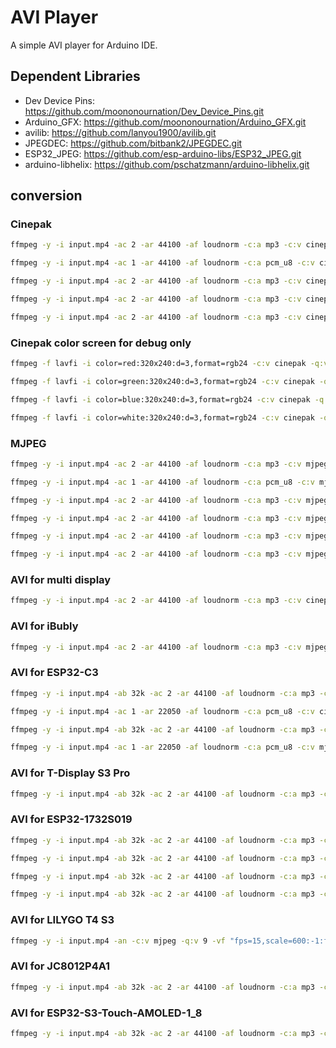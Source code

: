 # AVI Player

A simple AVI player for Arduino IDE.

## Dependent Libraries

- Dev Device Pins: <https://github.com/moononournation/Dev_Device_Pins.git>
- Arduino_GFX: <https://github.com/moononournation/Arduino_GFX.git>
- avilib: <https://github.com/lanyou1900/avilib.git>
- JPEGDEC: <https://github.com/bitbank2/JPEGDEC.git>
- ESP32_JPEG: <https://github.com/esp-arduino-libs/ESP32_JPEG.git>
- arduino-libhelix: <https://github.com/pschatzmann/arduino-libhelix.git>

## conversion

### Cinepak

```sh
ffmpeg -y -i input.mp4 -ac 2 -ar 44100 -af loudnorm -c:a mp3 -c:v cinepak -q:v 10 -vf "fps=30,scale=-1:240:flags=lanczos,crop=320:240:(in_w-320)/2:0" AviMp3Cinepak240p30fps.avi

ffmpeg -y -i input.mp4 -ac 1 -ar 44100 -af loudnorm -c:a pcm_u8 -c:v cinepak -q:v 10 -vf "fps=30,scale=-1:240:flags=lanczos,crop=320:240:(in_w-320)/2:0" AviPcmu8Cinepak240p30fps.avi

ffmpeg -y -i input.mp4 -ac 2 -ar 44100 -af loudnorm -c:a mp3 -c:v cinepak -q:v 10 -vf "fps=30,scale=-1:272:flags=lanczos,crop=480:272:(in_w-480)/2:0" AviMp3Cinepak272p30fps.avi

ffmpeg -y -i input.mp4 -ac 2 -ar 44100 -af loudnorm -c:a mp3 -c:v cinepak -q:v 100 -vf "fps=30,scale=-1:600:flags=lanczos,crop=1024:600:(in_w-1024)/2:0" AviMp3Cinepak1024x600.avi

ffmpeg -y -i input.mp4 -ac 2 -ar 44100 -af loudnorm -c:a mp3 -c:v cinepak -q:v 10 -vf "scale=-1:360:flags=lanczos,crop=360:360:(in_w-360)/2:0" AviMp3Cinepak360sq.avi
```

### Cinepak color screen for debug only

```sh
ffmpeg -f lavfi -i color=red:320x240:d=3,format=rgb24 -c:v cinepak -q:v 10 -vf "fps=15" red.avi

ffmpeg -f lavfi -i color=green:320x240:d=3,format=rgb24 -c:v cinepak -q:v 10 -vf "fps=15" green.avi

ffmpeg -f lavfi -i color=blue:320x240:d=3,format=rgb24 -c:v cinepak -q:v 10 -vf "fps=15" blue.avi

ffmpeg -f lavfi -i color=white:320x240:d=3,format=rgb24 -c:v cinepak -q:v 10 -vf "fps=15" white.avi
```

### MJPEG

```sh
ffmpeg -y -i input.mp4 -ac 2 -ar 44100 -af loudnorm -c:a mp3 -c:v mjpeg -q:v 7 -vf "fps=15,scale=-1:240:flags=lanczos,crop=320:240:(in_w-320)/2:0" AviMp3Mjpeg240p15fps.avi

ffmpeg -y -i input.mp4 -ac 1 -ar 44100 -af loudnorm -c:a pcm_u8 -c:v mjpeg -q:v 7 -vf "fps=15,scale=-1:240:flags=lanczos,crop=320:240:(in_w-320)/2:0" AviPcmu8Mjpeg240p15fps.avi

ffmpeg -y -i input.mp4 -ac 2 -ar 44100 -af loudnorm -c:a mp3 -c:v mjpeg -q:v 7 -vf "fps=15,scale=-1:272:flags=lanczos,crop=480:272:(in_w-480)/2:0" AviMp3Mjpeg272p15fps.avi

ffmpeg -y -i input.mp4 -ac 2 -ar 44100 -af loudnorm -c:a mp3 -c:v mjpeg -q:v 7 -vf "fps=30,scale=-1:600:flags=lanczos,crop=1024:592:(in_w-1024)/2:0" AviMp3Mjpeg1024x592.avi

ffmpeg -y -i input.mp4 -ac 2 -ar 44100 -af loudnorm -c:a mp3 -c:v mjpeg -q:v 7 -vf "scale=-1:360:flags=lanczos,crop=360:360:(in_w-360)/2:0" AviMp3Mjpeg360sq.avi

ffmpeg -y -i input.mp4 -ac 2 -ar 44100 -af loudnorm -c:a mp3 -c:v mjpeg -q:v 7 -vf "fps=12,scale=-1:320:flags=lanczos,crop=480:320:(in_w-480)/2:0" AviMp3Mjpeg480x320.avi
```

### AVI for multi display

```sh
ffmpeg -y -i input.mp4 -ac 2 -ar 44100 -af loudnorm -c:a mp3 -c:v cinepak -q:v 20 -vf "fps=10,scale=800:-1:flags=lanczos,crop=800:400:0:(in_h-400)/2" AviMp3Cinepak400p10fps.avi
```

### AVI for iBubly

```sh
ffmpeg -y -i input.mp4 -ac 2 -ar 44100 -af loudnorm -c:a mp3 -c:v mjpeg -q:v 7 -vf "fps=15,scale=-1:240:flags=lanczos,crop=288:240:(in_w-288)/2:0" AviMp3Mjpeg288x240.avi
```

### AVI for ESP32-C3

```sh
ffmpeg -y -i input.mp4 -ab 32k -ac 2 -ar 44100 -af loudnorm -c:a mp3 -c:v cinepak -q:v 20 -vf "fps=12,scale=-1:240:flags=lanczos,crop=288:240:(in_w-288)/2:0" AviMp3Cinepak288x240.avi

ffmpeg -y -i input.mp4 -ac 1 -ar 22050 -af loudnorm -c:a pcm_u8 -c:v cinepak -q:v 20 -vf "fps=15,scale=-1:240:flags=lanczos,crop=288:240:(in_w-288)/2:0" AviPcmu8Cinepak288x240.avi

ffmpeg -y -i input.mp4 -ab 32k -ac 2 -ar 44100 -af loudnorm -c:a mp3 -c:v mjpeg -q:v 9 -vf "fps=10,scale=-1:240:flags=lanczos,crop=288:240:(in_w-288)/2:0" AviMp3Mjpeg288x240.avi

ffmpeg -y -i input.mp4 -ac 1 -ar 22050 -af loudnorm -c:a pcm_u8 -c:v mjpeg -q:v 9 -vf "fps=12,scale=-1:240:flags=lanczos,crop=288:240:(in_w-288)/2:0" AviPcmu8Mjpeg288x240.avi
```

### AVI for T-Display S3 Pro

```sh
ffmpeg -y -i input.mp4 -ab 32k -ac 2 -ar 44100 -af loudnorm -c:a mp3 -c:v mjpeg -q:v 9 -vf "fps=15,scale=480:-1:flags=lanczos,crop=480:220:0:(in_h-220)/2" AviMp3Mjpeg480x220.avi
```

### AVI for ESP32-1732S019

```sh
ffmpeg -y -i input.mp4 -ab 32k -ac 2 -ar 44100 -af loudnorm -c:a mp3 -c:v mjpeg -q:v 9 -vf "fps=15,scale=320:-1:flags=lanczos,crop=320:170:0:(in_h-170)/2" AviMp3Mjpeg320x170.avi

ffmpeg -y -i input.mp4 -ab 32k -ac 2 -ar 44100 -af loudnorm -c:a mp3 -c:v mjpeg -q:v 9 -vf "fps=15,scale=320:-1:flags=lanczos,crop=320:172:0:(in_h-172)/2" AviMp3Mjpeg320x172.avi

ffmpeg -y -i input.mp4 -ab 32k -ac 2 -ar 44100 -af loudnorm -c:a mp3 -c:v mjpeg -q:v 9 -vf "fps=15,scale=-1:320:flags=lanczos,crop=170:320:(in_w-170)/2:0" AviMp3Mjpeg170x320.avi

ffmpeg -y -i input.mp4 -ab 32k -ac 2 -ar 44100 -af loudnorm -c:a mp3 -c:v mjpeg -q:v 9 -vf "fps=15,scale=-1:320:flags=lanczos,crop=172:320:(in_w-172)/2:0" AviMp3Mjpeg172x320.avi
```

### AVI for LILYGO T4 S3

```sh
ffmpeg -y -i input.mp4 -an -c:v mjpeg -q:v 9 -vf "fps=15,scale=600:-1:flags=lanczos,transpose=1" AviMp3Mjpeg338x600.avi
```

### AVI for JC8012P4A1

```sh
ffmpeg -y -i input.mp4 -ab 32k -ac 2 -ar 44100 -af loudnorm -c:a mp3 -c:v mjpeg -q:v 11 -vf "fps=30,scale=-1:800:flags=lanczos,crop=1280:800:(in_w-1280)/2:0,transpose=1" AviMp3Mjpeg800x1280.avi
```

### AVI for ESP32-S3-Touch-AMOLED-1_8

```sh
ffmpeg -y -i input.mp4 -ab 32k -ac 2 -ar 44100 -af loudnorm -c:a mp3 -c:v mjpeg -q:v 11 -vf "fps=15,scale=-1:368:flags=lanczos,crop=448:368:(in_w-448)/2:0,transpose=1" AviMp3Mjpeg368x448.avi
```

